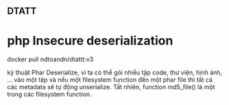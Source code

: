 ## DTATT
# php Insecure deserialization

docker pull ndtoandn/dtattt:v3



kỹ thuật Phar Deserialize, vì ta có thể gói nhiều tập code, thư viện, hình ảnh, ... vào một tệp và nếu một filesystem function đến một phar file thì tất cả các metadata sẽ tự động unserialize. Tất nhiên, function md5_file() là một trong các filesystem function.
